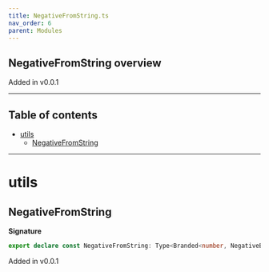 ```yaml
---
title: NegativeFromString.ts
nav_order: 6
parent: Modules
---
```


## NegativeFromString overview

Added in v0.0.1

---

<h2 class="text-delta">Table of contents</h2>

- [utils](#utils)
  - [NegativeFromString](#negativefromstring)

---

# utils

## NegativeFromString

**Signature**

```ts
export declare const NegativeFromString: Type<Branded<number, NegativeBrand>, string, unknown>
```

Added in v0.0.1
